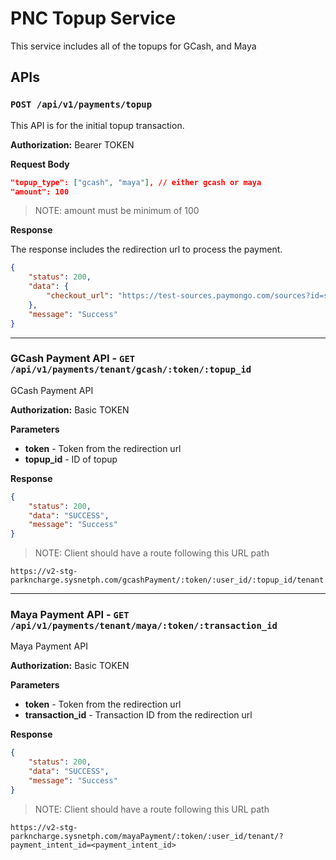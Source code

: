 # PNC Topup Service

This service includes all of the topups for GCash, and Maya

## APIs

### `POST /api/v1/payments/topup`

This API is for the initial topup transaction.

**Authorization:** Bearer TOKEN

**Request Body**

```json
"topup_type": ["gcash", "maya"], // either gcash or maya
"amount": 100
```

> NOTE: amount must be minimum of 100

**Response**

The response includes the redirection url to process the payment.

```json
{
	"status": 200,
	"data": {
		"checkout_url": "https://test-sources.paymongo.com/sources?id=src_JwZXkcfngyRdBMU72RfCH3D9"
	},
	"message": "Success"
}
```

---

### GCash Payment API - `GET /api/v1/payments/tenant/gcash/:token/:topup_id`

GCash Payment API

**Authorization:** Basic TOKEN

**Parameters**

- **token** - Token from the redirection url
- **topup_id** - ID of topup

**Response**

```json
{
	"status": 200,
	"data": "SUCCESS",
	"message": "Success"
}
```

> NOTE: Client should have a route following this URL path

`https://v2-stg-parkncharge.sysnetph.com/gcashPayment/:token/:user_id/:topup_id/tenant`

---

### Maya Payment API - `GET /api/v1/payments/tenant/maya/:token/:transaction_id`

Maya Payment API

**Authorization:** Basic TOKEN

**Parameters**

- **token** - Token from the redirection url
- **transaction_id** - Transaction ID from the redirection url

**Response**

```json
{
	"status": 200,
	"data": "SUCCESS",
	"message": "Success"
}
```

> NOTE: Client should have a route following this URL path

`https://v2-stg-parkncharge.sysnetph.com/mayaPayment/:token/:user_id/tenant/?payment_intent_id=<payment_intent_id>`
